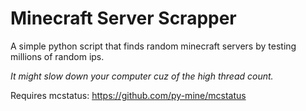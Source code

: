 # Minecraft Server Scrapper
A simple python script that finds random minecraft servers by testing millions of random ips.

*It might slow down your computer cuz of the high thread count.*

Requires mcstatus: https://github.com/py-mine/mcstatus
